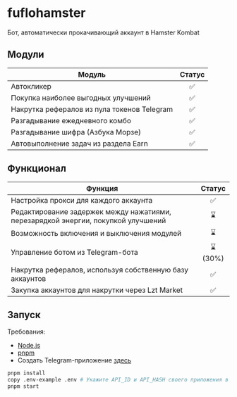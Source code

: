 # fuflohamster

Бот, автоматически прокачивающий аккаунт в Hamster Kombat

## Модули

| Модуль                                      | Статус |
|---------------------------------------------|:------:|
| Автокликер                                  |   ✅    |
| Покупка наиболее выгодных улучшений         |   ✅    |
| Накрутка рефералов из пула токенов Telegram |   ✅    |
| Разгадывание ежедневного комбо              |   ✅    |
| Разгадывание шифра (Азбука Морзе)           |   ✅    |
| Автовыполнение задач из раздела Earn        |   ✅    |

## Функционал

| Функция                                                                           | Статус |
|-----------------------------------------------------------------------------------|:------:|
| Настройка прокси для каждого аккаунта                                             |   ✅    |
| Редактирование задержек между нажатиями, перезарядкой энергии, покупкой улучшений |   ⌛    |
| Возможность включения и выключения модулей                                        |   ⌛    |
| Управление ботом из Telegram-бота                                                 | ⌛(30%) |
| Накрутка рефералов, используя собственную базу аккаунтов                          |   ✅    |
| Закупка аккаунтов для накрутки через Lzt Market                                   |   ✅    |

## Запуск

Требования:

- [Node.js](https://nodejs.org/)
- [pnpm](https://pnpm.io/)
- Создать Telegram-приложение [здесь](https://my.telegram.org/)

```bash
pnpm install
copy .env-example .env # Укажите API_ID и API_HASH своего приложения в Telegram
pnpm start
```